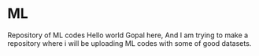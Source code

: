 # ML
Repository of ML codes
Hello world
Gopal here, And I am trying to make a repository where i will be uploading ML codes with some of good datasets.

